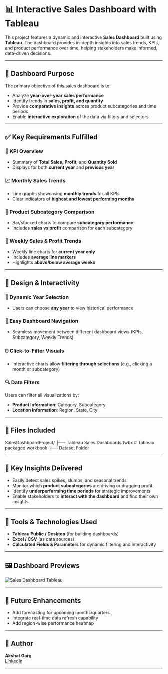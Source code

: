 # 📊 Interactive Sales Dashboard with Tableau

This project features a dynamic and interactive **Sales Dashboard** built using **Tableau**. The dashboard provides in-depth insights into sales trends, KPIs, and product performance over time, helping stakeholders make informed, data-driven decisions.

---

## 🎯 Dashboard Purpose

The primary objective of this sales dashboard is to:

- Analyze **year-over-year sales performance**
- Identify trends in **sales, profit, and quantity**
- Provide **comparative insights** across product subcategories and time periods
- Enable **interactive exploration** of the data via filters and selectors

---

## ✅ Key Requirements Fulfilled

### 📌 KPI Overview
- Summary of **Total Sales**, **Profit**, and **Quantity Sold**
- Displays for both **current year** and **previous year**

### 📈 Monthly Sales Trends
- Line graphs showcasing **monthly trends** for all KPIs
- Clear indicators of **highest and lowest performing months**

### 🧺 Product Subcategory Comparison
- Bar/stacked charts to compare **subcategory performance**
- Includes **sales vs profit** comparison for each subcategory

### 📅 Weekly Sales & Profit Trends
- Weekly line charts for **current year only**
- Includes **average line markers**
- Highlights **above/below average weeks**

---

## 🎨 Design & Interactivity

### 🧠 Dynamic Year Selection
- Users can choose **any year** to view historical performance

### 📂 Easy Dashboard Navigation
- Seamless movement between different dashboard views (KPIs, Subcategory, Weekly Trends)

### 🖱️ Click-to-Filter Visuals
- Interactive charts allow **filtering through selections** (e.g., clicking a month or subcategory)

### 🔍 Data Filters
Users can filter all visualizations by:
- **Product Information**: Category, Subcategory
- **Location Information**: Region, State, City

---

## 📁 Files Included
SalesDashboardProject/
├── Tableau Sales Dashboards.twbx # Tableau packaged workbook
├── Dataset Folder


---

## 🌟 Key Insights Delivered

- Easily detect sales spikes, slumps, and seasonal trends  
- Monitor which **product subcategories** are driving or dragging profit  
- Identify **underperforming time periods** for strategic improvements  
- Enable stakeholders to **interact with the dashboard** and find their own insights

---

## 🧰 Tools & Technologies Used

- **Tableau Public / Desktop** (for building dashboards)
- **Excel / CSV** (as data sources)
- **Calculated Fields & Parameters** for dynamic filtering and interactivity

---

## 🖼️ Dashboard Previews

![Sales Dashboard Tableau](https://github.com/user-attachments/assets/0eff91d6-5ca7-4acb-96d6-b2bda05c6127)


---

## 🔮 Future Enhancements

- Add forecasting for upcoming months/quarters  
- Integrate real-time data refresh capability  
- Add region-wise performance heatmap

---

## 👤 Author

**Akshat Garg**  
[LinkedIn](https://www.linkedin.com/in/akshat-garg15012003/)

---


